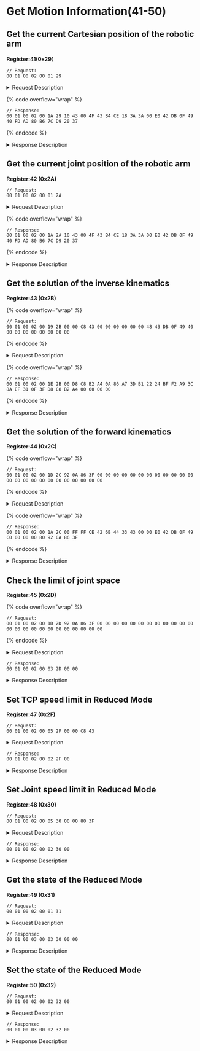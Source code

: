 # Get Motion Information(41-50)

## Get the current Cartesian position of the robotic arm

**Register:41(0x29）**

```
// Request:
00 01 00 02 00 01 29
```

<details>

<summary>Request Description</summary>

```
//00 01    U16, Transaction ID
//00 02    U16, Protocol Identifier
//00 01    U16, Length 
//29       U8, Register
```

</details>

{% code overflow="wrap" %}
```
// Response:
00 01 00 02 00 1A 29 10 43 00 4F 43 B4 CE 18 3A 3A 00 E0 42 DB 0F 49 40 FD AD 80 B6 7C D9 20 37
```
{% endcode %}

<details>

<summary>Response Description</summary>

```
//00 01    U16, Transaction ID
//00 02    U16, Protocol Identifier
//00 1A    U16, Length 
//29       U8, Register
//10       U8, State
//43 00 4F 43	FP32, x=207mm
//B4 CE 18 3A	FP32, y=0mm
//3A 00 E0 42	FP32, z=112mm
//DB 0F 49 40	FP32, roll=π
//FD AD 80 B6	FP32, pitch=0
//7C D9 20 37	FP32, yaw=0
```

</details>

## Get the current joint position of the robotic arm

**Register:42 (0x2A)**

```
// Request:
00 01 00 02 00 01 2A
```

<details>

<summary>Request Description</summary>

```
//00 01    U16, Transaction ID
//00 02    U16, Protocol Identifier
//00 01    U16, Length 
//2A       U8, Register
```

</details>

{% code overflow="wrap" %}
```
// Response:
00 01 00 02 00 1A 2A 10 43 00 4F 43 B4 CE 18 3A 3A 00 E0 42 DB 0F 49 40 FD AD 80 B6 7C D9 20 37
```
{% endcode %}

<details>

<summary>Response Description</summary>

```
//00 01    U16, Transaction ID
//00 02    U16, Protocol Identifier
//00 1A    U16, Length 
//2A       U8, Register
//10       U8, State
//43 00 4F 43	FP32, x=207mm
//B4 CE 18 3A	FP32, y=0mm
//3A 00 E0 42	FP32, z=112mm
//DB 0F 49 40	FP32, roll=π
//FD AD 80 B6	FP32, pitch=0
//7C D9 20 37	FP32, yaw=0
```

</details>

## Get the solution of the inverse kinematics

**Register:43 (0x2B)**

{% code overflow="wrap" %}
```
// Request:
00 01 00 02 00 19 2B 00 00 C8 43 00 00 00 00 00 00 48 43 DB 0F 49 40 00 00 00 00 00 00 00 00 
```
{% endcode %}

<details>

<summary>Request Description</summary>

```
//00 01    U16, Transaction ID
//00 02    U16, Protocol Identifier
//00 19    U16, Length 
//2B       U8, Register
//00 00 C8 43	FP32, x=400mm
//00 00 00 00	FP32, y=0mm
//00 00 48 43	FP32, z=200mm
//DB 0F 49 40	FP32, roll=π
//00 00 00 00	FP32, pitch=0
//00 00 00 00	FP32, yaw=0
```

</details>

{% code overflow="wrap" %}
```
// Response:
00 01 00 02 00 1E 2B 00 D8 C8 B2 A4 0A 86 A7 3D B1 22 24 BF F2 A9 3C 8A EF 31 0F 3F D8 C8 B2 A4 00 00 00 00
```
{% endcode %}

<details>

<summary>Response Description</summary>

```
//00 01    U16, Transaction ID
//00 02    U16, Protocol Identifier
//00 1E    U16, Length 
//2B       U8, Register
//00       U8, State
//D8 C8 B2 A4     FP32, joint1= 0
//0A 86 A7 3D     FP32, joint2=0.081803
//B1 22 24 BF     FP32, joint3=-0.641152
//F2 A9 3C 8A     FP32, joint4=0
//EF 31 0F 3F     FP32, joint5=0.559349
//D8 C8 B2 A4     FP32, joint6=0
//00 00 00 00     FP32, joint7=0
```

</details>

## Get the solution of the forward kinematics

**Register:44 (0x2C)**

{% code overflow="wrap" %}
```
// Request:
00 01 00 02 00 1D 2C 92 0A 86 3F 00 00 00 00 00 00 00 00 00 00 00 00 00 00 00 00 00 00 00 00 00 00 00 00 
```
{% endcode %}

<details>

<summary>Request Description</summary>

```
//00 01    U16, Transaction ID
//00 02    U16, Protocol Identifier
//00 1D    U16, Length 
//2C       U8, Register
//92 0A 86 3F	FP32, joint1= π/3
//00 00 00 00	FP32, joint2=0
//00 00 00 00	FP32, joint3=0
//00 00 00 00	FP32, joint4=0
//00 00 00 00	FP32, joint5=0
//00 00 00 00	FP32, joint6=0
//00 00 00 00	FP32, joint7=0
```

</details>

{% code overflow="wrap" %}
```
// Response:
00 01 00 02 00 1A 2C 00 FF FF CE 42 6B 44 33 43 00 00 E0 42 DB 0F 49 C0 00 00 00 80 92 0A 86 3F
```
{% endcode %}

<details>

<summary>Response Description</summary>

```
//00 01    U16, Transaction ID
//00 02    U16, Protocol Identifier
//00 1A    U16, Length 
//2C       U8, Register
//00       U8, State
//FF FF CE 42	FP32, x=103.5mm
//6B 44 33 43	FP32, y=179.27mm
//00 00 E0 42	FP32, z=112mm
//DB 0F 49 C0	FP32, roll=-π
//00 00 00 80	FP32, pitch=-0
//92 0A 86 3F	FP32, yaw=-π/3
```

</details>

## Check the limit of joint space

**Register:45 (0x2D)**

{% code overflow="wrap" %}
```
// Request:
00 01 00 02 00 1D 2D 92 0A 86 3F 00 00 00 00 00 00 00 00 00 00 00 00 00 00 00 00 00 00 00 00 00 00 00 00 
```
{% endcode %}

<details>

<summary>Request Description</summary>

```
//00 01    U16, Transaction ID
//00 02    U16, Protocol Identifier
//00 1D    U16, Length 
//2D       U8, Register
//92 0A 86 3F	FP32, joint1=π/3
//00 00 00 00	FP32, joint2=0
//00 00 00 00	FP32, joint3=0
//00 00 00 00	FP32, joint4=0
//00 00 00 00	FP32, joint5=0
//00 00 00 00	FP32, joint6=0
//00 00 00 00	FP32, joint7=0
```

</details>

```
// Response:
00 01 00 02 00 03 2D 00 00
```

<details>

<summary>Response Description</summary>

```
//00 01    U16, Transaction ID
//00 02    U16, Protocol Identifier
//00 03    U16, Length 
//2D       U8, Register
//00       U8, State
//00       U8,  1 ：Collision occurs , 0 ：No collision occurs
```

</details>

## Set TCP speed limit in Reduced Mode

**Register:47 (0x2F)**

```
// Request:
00 01 00 02 00 05 2F 00 00 C8 43 
```

<details>

<summary>Request Description</summary>

```
//00 01    U16, Transaction ID
//00 02    U16, Protocol Identifier
//00 05    U16, Length 
//2F       U8, Register
//00 00 C8 43    U8,  Max TCP speed=400mm/s
```

</details>

```
// Response:
00 01 00 02 00 02 2F 00
```

<details>

<summary>Response Description</summary>

```
//00 01    U16, Transaction ID
//00 02    U16, Protocol Identifier
//00 02    U16, Length 
//2F       U8, Register
//00       U8, State
```

</details>

## Set Joint speed limit in Reduced Mode

**Register:48 (0x30)**

```
// Request:
00 01 00 02 00 05 30 00 00 80 3F 
```

<details>

<summary>Request Description</summary>

```
//00 01    U16, Transaction ID
//00 02    U16, Protocol Identifier
//00 05    U16, Length 
//30       U8, Register
//00 00 C8 43    U8,  Max joint speed=1.0 rad/s
```

</details>

```
// Response:
00 01 00 02 00 02 30 00
```

<details>

<summary>Response Description</summary>

```
//00 01    U16, Transaction ID
//00 02    U16, Protocol Identifier
//00 02    U16, Length 
//30       U8, Register
//00       U8, State
```

</details>

## Get the state of the Reduced Mode

**Register:49 (0x31)**

```
// Request:
00 01 00 02 00 01 31
```

<details>

<summary>Request Description</summary>

```
//00 01    U16, Transaction ID
//00 02    U16, Protocol Identifier
//00 01    U16, Length 
//31       U8, Register
```

</details>

```
// Response:
00 01 00 03 00 03 30 00 00
```

<details>

<summary>Response Description</summary>

```
//00 01    U16, Transaction ID
//00 02    U16, Protocol Identifier
//00 03    U16, Length 
//31       U8, Register
//00       U8, State
//00       U8, 0– OFF; 1 - ON
```

</details>

## Set the state of the Reduced Mode

**Register:50 (0x32)**

```
// Request:
00 01 00 02 00 02 32 00
```

<details>

<summary>Request Description</summary>

```
//00 01    U16, Transaction ID
//00 02    U16, Protocol Identifier
//00 02    U16, Length 
//32       U8, Register
//00       U8,   0: turn off Reduced Mode  1: turn on Reduced Mode
```

</details>

```
// Response:
00 01 00 03 00 02 32 00
```

<details>

<summary>Response Description</summary>

```
//00 01    U16, Transaction ID
//00 02    U16, Protocol Identifier
//00 02    U16, Length 
//32       U8, Register
//00       U8, State
```

</details>
